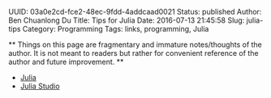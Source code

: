 UUID: 03a0e2cd-fce2-48ec-9fdd-4addcaad0021
Status: published
Author: Ben Chuanlong Du
Title: Tips for Julia
Date: 2016-07-13 21:45:58
Slug: julia-tips
Category: Programming
Tags: links, programming, Julia

**
Things on this page are fragmentary and immature notes/thoughts of the author. 
It is not meant to readers but rather for convenient reference of the author and future improvement.
**
 
- [Julia](http://julialang.org/)
- [Julia Studio](http://forio.com/julia/)
